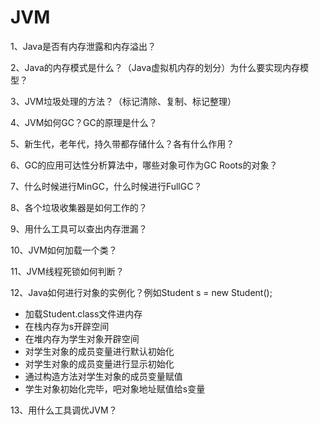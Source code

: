# JVM

1、Java是否有内存泄露和内存溢出？

2、Java的内存模式是什么？（Java虚拟机内存的划分）为什么要实现内存模型？

3、JVM垃圾处理的方法？（标记清除、复制、标记整理）

4、JVM如何GC？GC的原理是什么？

5、新生代，老年代，持久带都存储什么？各有什么作用？

6、GC的应用可达性分析算法中，哪些对象可作为GC Roots的对象？

7、什么时候进行MinGC，什么时候进行FullGC？

8、各个垃圾收集器是如何工作的？

9、用什么工具可以查出内存泄漏？

10、JVM如何加载一个类？

11、JVM线程死锁如何判断？

12、Java如何进行对象的实例化？例如Student s = new Student();

* 加载Student.class文件进内存
* 在栈内存为s开辟空间
* 在堆内存为学生对象开辟空间
* 对学生对象的成员变量进行默认初始化
* 对学生对象的成员变量进行显示初始化
* 通过构造方法对学生对象的成员变量赋值
* 学生对象初始化完毕，吧对象地址赋值给s变量

13、用什么工具调优JVM？